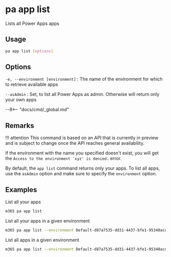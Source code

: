 # pa app list

Lists all Power Apps apps

## Usage

```sh
pa app list [options]
```

## Options

`-e, --environment [environment]`
: The name of the environment for which to retrieve available apps

`--asAdmin`
: Set, to list all Power Apps as admin. Otherwise will return only your own apps

--8<-- "docs/cmd/_global.md"

## Remarks

!!! attention
    This command is based on an API that is currently in preview and is subject to change once the API reaches general availability.

If the environment with the name you specified doesn't exist, you will get the `Access to the environment 'xyz' is denied.` error.

By default, the `app list` command returns only your apps. To list all apps, use the `asAdmin` option and make sure to specify the `environment` option.

## Examples

List all your apps

```sh
m365 pa app list
```

List all your apps in a given environment

```sh
m365 pa app list --environment Default-d87a7535-dd31-4437-bfe1-95340acd55c5
```

List all apps in a given environment

```sh
m365 pa app list --environment Default-d87a7535-dd31-4437-bfe1-95340acd55c5 --asAdmin
```
